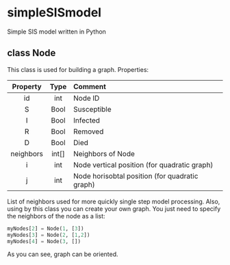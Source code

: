 # simpleSISmodel
Simple SIS model written in Python
## class Node
This class is used for building a graph. Properties:

| Property      | Type          | Comment                                       |
 :-------------:|:-------------:|:----------------------------------------------|
| id            | int           | Node ID                                       | 
| S             | Bool          | Susceptible                                   |
| I             | Bool          | Infected                                      |
| R             | Bool          | Removed                                       |
| D             | Bool          | Died                                         |
|neighbors      | int[]         | Neighbors of Node                             |
|i              | int           | Node vertical position (for quadratic graph)  |
|j              | int           | Node horisobtal position (for quadratic graph)|
    
List of neighbors used for more quickly single step model processing. Also, using by this class you can create your own graph. You just need to specify the neighbors of the node as a list:

```python myNodes[1] = Node(1, [3,4])
myNodes[2] = Node(1, [3])
myNodes[3] = Node(2, [1,2])
myNodes[4] = Node(3, [])
```
As you can see, graph can be oriented.
